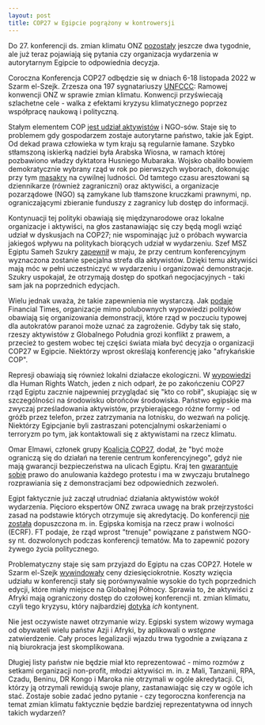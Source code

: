 ```yaml
---
layout: post
title: COP27 w Egipcie pogrążony w kontrowersji
---
```


Do 27. konferencji ds. zmian klimatu ONZ [pozostały](https://news.yahoo.com/cop27-why-does-matter-141003649.html) jeszcze dwa tygodnie, ale już teraz pojawiają się pytania czy organizacja wydarzenia w autorytarnym Egipcie to odpowiednia decyzja. 

Coroczna Konferencja COP27 odbędzie się w dniach 6-18 listopada 2022 w Szarm el-Szejk. Zrzesza ona 197 sygnatariuszy [UNFCCC](https://unfccc.int/): Ramowej konwencji ONZ w sprawie zmian klimatu. Konwencji przyświecają szlachetne cele - walka z efektami kryzysu klimatycznego poprzez współpracę naukową i polityczną. 

Stałym elementem COP [jest udział aktywistów](https://www.nytimes.com/2021/11/06/world/europe/cop-climate-protests.html) i NGO-sów. Staje się to problemem gdy gospodarzem zostaje autorytarne państwo, takie jak Egipt. Od dekad prawa człowieka w tym kraju są regularnie łamane. Szybko stłamszoną iskierką nadziei była Arabska Wiosna, w ramach której pozbawiono władzy dyktatora Husniego Mubaraka. Wojsko obaliło bowiem demokratycznie wybrany rząd w rok po pierwszych wyborach, dokonując przy tym [masakry](https://www.middleeasteye.net/news/rabaa-massacre-ended-arab-spring) na cywilnej ludności. Od tamtego czasu aresztowani są dziennikarze (również zagraniczni) oraz aktywiści, a organizacje pozarządowe (NGO) są zamykane lub tłamszone kruczkami prawnymi, np. ograniczającymi zbieranie funduszy z zagranicy lub dostęp do informacji.

Kontynuacji tej polityki obawiają się międzynarodowe oraz lokalne organizacje i aktywiści, na głos zastanawiając się czy będą mogli wziąć udział w dyskusjach na COP27; nie wspominając już o próbach wywarcia jakiegoś wpływu na politykach biorących udział w wydarzeniu. Szef MSZ Egiptu Sameh Szukry [zapewnił](https://apnews.com/article/climate-politics-africa-sameh-shoukry-ef68f280f3fadcbb337f673ee55a2762) w maju, że przy centrum konferencyjnym wyznaczona zostanie specjalna strefa dla aktywistów. Dzięki temu aktywiści mają móc w pełni uczestniczyć w wydarzeniu i organizować demonstracje. Szukry uspokajał, że otrzymają dostęp do spotkań negocjacyjnych - taki sam jak na poprzednich edycjach. 

Wielu jednak uważa, że takie zapewnienia nie wystarczą. Jak [podaje](https://www.ft.com/content/78c54f80-9c39-4c93-bb05-6571b597d534) Financial Times, organizacje mimo polubownych wypowiedzi polityków obawiają się organizowania demonstracji, które rząd w poczuciu typowej dla autokratów paranoi może uznać za zagrożenie. Gdyby tak się stało, rzeszy aktywistów z Globalnego Południa grozi konflikt z prawem, a przecież to gestem wobec tej części świata miała być decyzja o organizacji COP27 w Egipcie. Niektórzy wprost określają konferencję jako "afrykańskie COP".

Represji obawiają się również lokalni działacze ekologiczni. W [wypowiedzi](https://www.hrw.org/news/2022/09/12/egypt-government-undermining-environmental-groups) dla Human Rights Watch, jeden z nich odparł, że po zakończeniu COP27 rząd Egiptu zacznie najpewniej przyglądać się "kto co robił", skupiając się w szczególności na środowisku obrońców środowiska. Państwo egipskie ma zwyczaj prześladowania aktywistów, przybierającego różne formy - od gróźb przez telefon, przez zatrzymania na lotnisku, do wezwań na policję. Niektórzy Egipcjanie byli zastraszani potencjalnymi oskarżeniami o terroryzm po tym, jak kontaktowali się  z aktywistami na rzecz klimatu. 

Omar Elmawi, członek grupy [Koalicja COP27](https://www.cop27coalition.org/about-1), dodał, że "być może ograniczą się do działań na terenie centrum konferencyjnego", gdyż nie mają gwarancji bezpieczeństwa na ulicach Egiptu. Kraj ten [gwarantuje sobie](https://uk.news.yahoo.com/egypt-promises-push-countries-climate-113320586.html) prawo do anulowania każdego protestu i ma w zwyczaju brutalnego rozprawiania się z demonstracjami bez odpowiednich zezwoleń. 

Egipt faktycznie już zaczął utrudniać działania aktywistów wokół wydarzenia. Pięcioro ekspertów ONZ zwraca uwagę na brak przejrzystości zasad na podstawie których otrzymuje się akredytację. Do konferencji [nie została](https://www.theguardian.com/environment/2022/aug/24/egyptian-ngos-complain-of-being-shut-out-of-cop27-climate-summit) dopuszczona m. in. Egipska komisja na rzecz praw i wolności (ECRF). FT podaje, że rząd wprost "trenuje" powiązane z państwem NGO-sy nt. dozwolonych podczas konferencji tematów. Ma to zapewnić pozory żywego życia politycznego. 

Problematyczny staje się sam przyjazd do Egiptu na czas COP27. Hotele w Szarm el-Szejk [wywindowały](https://www.worldpoliticsreview.com/cop27-egypt-human-rights-climate-change/) ceny dziesięciokrotnie. Koszty wzięcia udziału w konferencji stały się porównywalnie wysokie do tych poprzednich edycji, które miały miejsce na Globalnej Północy. Sprawia to, że aktywiści z Afryki mają ograniczony dostęp do czołowej konferencji nt. zmian klimatu, czyli tego kryzysu, który najbardziej [dotyka](https://www.theguardian.com/environment/2022/oct/06/cop27-african-activists-climate-crisis) *ich* kontynent. 

Nie jest oczywiste nawet otrzymanie wizy. Egipski system wizowy wymaga od obywateli wielu państw Azji i Afryki, by aplikowali o *wstępne* zatwierdzenie. Cały proces legalizacji wjazdu trwa tygodnie a związana z nią biurokracja jest skomplikowana.

Długiej listy państw nie będzie miał kto reprezentować - mimo rozmów z setkami organizacji non-profit, młodzi aktywiści m. in. z Mali, Tanzanii, RPA, Czadu, Beninu, DR Kongo i Maroka nie otrzymali w ogóle akredytacji. Ci, którzy ją otrzymali rewidują swoje plany, zastanawiając się czy w ogóle ich stać. Zostaje sobie zadać jedno pytanie - czy tegoroczna konferencja na temat zmian klimatu faktycznie będzie bardziej reprezentatywna od innych takich wydarzeń? 
